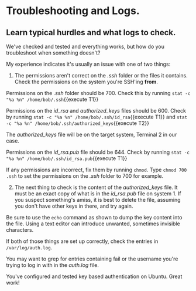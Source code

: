 # Troubleshooting and Logs.

## Learn typical hurdles and what logs to check.

We've checked and tested and everything works, but how do you troubleshoot when something doesn't?

My experience indicates it's usually an issue with one of two things:

1. The permissions aren't correct on the *.ssh* folder or the files it contains. Check the permissions on the system you're SSH'ing **from**.

Permissions on the *.ssh* folder should be 700. Check this by running `stat -c "%a %n" /home/bob/.ssh`{{execute T1}}

Permissions on the *id_rsa* and *authorized_keys* files should be 600. Check by running `stat -c "%a %n" /home/bob/.ssh/id_rsa`{{execute T1}} and `stat -c "%a %n" /home/bob/.ssh/authorized_keys`{{execute T2}}

The *authorized_keys* file will be on the target system, Terminal 2 in our case.

Permissions on the *id_rsa.pub* file should be 644. Check by running `stat -c "%a %n" /home/bob/.ssh/id_rsa.pub`{{execute T1}}

If any permissions are incorrect, fix them by running `chmod`. Type `chmod 700 .ssh` to set the permissions on the *.ssh* folder to 700 for example.

2. The next thing to check is the content of the *authorized_keys* file. It must be an exact copy of what is in the *id_rsa.pub* file on system 1. If you suspect something's amiss, it is best to delete the file, assuming you don't have other keys in there, and try again.

Be sure to use the `echo` command as shown to dump the key content into the file. Using a text editor can introduce unwanted, sometimes invisible characters.

If both of those things are set up correctly, check the entries in `/var/log/auth.log`.

You may want to grep for entries containing fail or the username you're trying to log in with in the *auth.log* file.

You've configured and tested key based authentication on Ubuntu. Great work!
